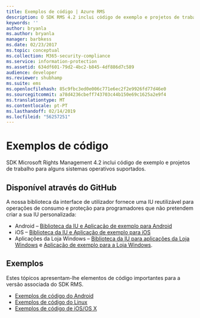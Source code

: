 ```yaml
---
title: Exemplos de código | Azure RMS
description: O SDK RMS 4.2 inclui código de exemplo e projetos de trabalho para alguns sistemas operativos suportados.
keywords: ''
author: bryanla
ms.author: bryanla
manager: barbkess
ms.date: 02/23/2017
ms.topic: conceptual
ms.collection: M365-security-compliance
ms.service: information-protection
ms.assetid: 634df601-79d2-4bc2-b845-4df886d7c589
audience: developer
ms.reviewer: shubhamp
ms.suite: ems
ms.openlocfilehash: 85c9fbc3ed0e006c771e6ec2f2e9926fd77d46e0
ms.sourcegitcommit: a78d4236cbeff743703c44b150e69c1625a2e9f4
ms.translationtype: MT
ms.contentlocale: pt-PT
ms.lasthandoff: 02/14/2019
ms.locfileid: "56257251"
---
```

# <a name="code-examples"></a>Exemplos de código

SDK Microsoft Rights Management 4.2 inclui código de exemplo e projetos de trabalho para alguns sistemas operativos suportados.

## <a name="available-via-github"></a>Disponível através do GitHub ##
A nossa biblioteca da interface de utilizador fornece uma IU reutilizável para operações de consumo e proteção para programadores que não pretendem criar a sua IU personalizada:

- Android – [Biblioteca da IU e Aplicação de exemplo para Android](https://github.com/AzureAD/rms-sdk-ui-for-android)
- iOS – [Biblioteca da IU e Aplicação de exemplo para iOS](https://github.com/AzureAD/rms-sdk-ui-for-ios)
- Aplicações da Loja Windows – [Biblioteca da IU para aplicações da Loja Windows](https://github.com/AzureAD/rms-sdk-ui-for-windowsstore) e [Aplicação de exemplo para a Loja Windows](https://github.com/AzureADSamples/rms-samples-for-windowsstore).

## <a name="examples"></a>Exemplos ##
Estes tópicos apresentam-lhe elementos de código importantes para a versão associada do SDK RMS.
- [Exemplos de código do Android](android-code.md)
- [Exemplos de código do Linux](linux-c-code-examples.md)
- [Exemplos de código de iOS/OS X](ios-os-x-code-examples.md)
